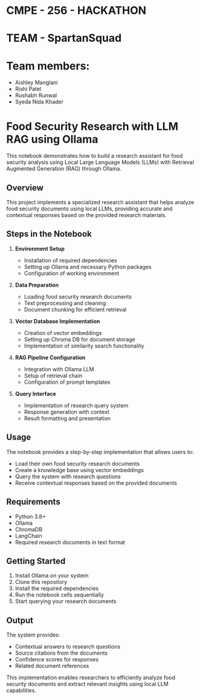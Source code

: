 # CMPE - 256 - HACKATHON
# TEAM - SpartanSquad
# Team members: 
   - Aishley Manglani
   - Rishi Patel
   - Rushabh Runwal
   - Syeda Nida Khader

# Food Security Research with LLM RAG using Ollama

This notebook demonstrates how to build a research assistant for food security analysis using Local Large Language Models (LLMs) with Retrieval Augmented Generation (RAG) through Ollama.

## Overview

This project implements a specialized research assistant that helps analyze food security documents using local LLMs, providing accurate and contextual responses based on the provided research materials.

## Steps in the Notebook

1. **Environment Setup**
   - Installation of required dependencies
   - Setting up Ollama and necessary Python packages
   - Configuration of working environment

2. **Data Preparation**
   - Loading food security research documents
   - Text preprocessing and cleaning
   - Document chunking for efficient retrieval

3. **Vector Database Implementation**
   - Creation of vector embeddings
   - Setting up Chroma DB for document storage
   - Implementation of similarity search functionality

4. **RAG Pipeline Configuration**
   - Integration with Ollama LLM
   - Setup of retrieval chain
   - Configuration of prompt templates

5. **Query Interface**
   - Implementation of research query system
   - Response generation with context
   - Result formatting and presentation

## Usage

The notebook provides a step-by-step implementation that allows users to:
- Load their own food security research documents
- Create a knowledge base using vector embeddings
- Query the system with research questions
- Receive contextual responses based on the provided documents

## Requirements

- Python 3.8+
- Ollama
- ChromaDB
- LangChain
- Required research documents in text format

## Getting Started

1. Install Ollama on your system
2. Clone this repository
3. Install the required dependencies
4. Run the notebook cells sequentially
5. Start querying your research documents

## Output

The system provides:
- Contextual answers to research questions
- Source citations from the documents
- Confidence scores for responses
- Related document references

This implementation enables researchers to efficiently analyze food security documents and extract relevant insights using local LLM capabilities.
